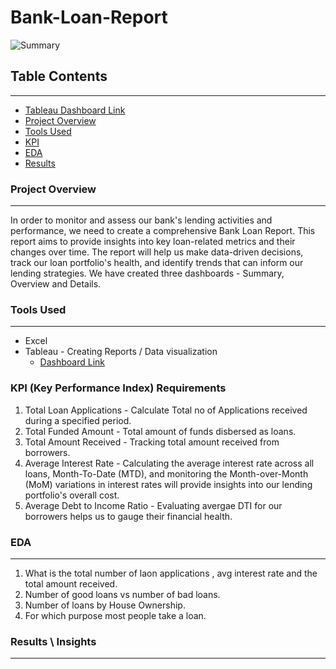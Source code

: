 # Bank-Loan-Report
![Summary](https://github.com/RjCricket/Bank-Loan-Report-Tableau/assets/118374392/59d6e7bf-9e59-4f1f-adaf-4b7c71a5a269)

## Table Contents
---
- [Tableau Dashboard Link](https://public.tableau.com/views/BankLoanReport_17131253295420/SUMMARY?:language=en-US&:sid=&:display_count=n&:origin=viz_share_link)
- [Project Overview](#project-overview)
- [Tools Used](#tools-used)
- [KPI](#kpi-(key-performance-index)-requirements)
- [EDA](#eda)
- [Results](#results-\-insights)
### Project Overview
---
In order to monitor and assess our bank's lending activities and performance, we need to create a comprehensive Bank Loan Report. This report aims to provide insights into key loan-related metrics and their changes over time. The report will help us make data-driven decisions, track our loan portfolio's health, and identify trends that can inform our lending strategies.
We have created three dashboards - Summary, Overview and Details.

### Tools Used
---
 - Excel
 - Tableau - Creating Reports / Data visualization
    - [Dashboard Link](https://public.tableau.com/views/BankLoanReport_17131253295420/SUMMARY?:language=en-US&:sid=&:display_count=n&:origin=viz_share_link)

### KPI (Key Performance Index) Requirements
1. Total Loan Applications - Calculate Total no of Applications received during a specified period.
2. Total Funded Amount - Total amount of funds disbersed as loans.
3. Total Amount Received - Tracking total amount received from borrowers.
4. Average Interest Rate - Calculating the average interest rate across all loans, Month-To-Date (MTD), and monitoring the Month-over-Month (MoM) variations in interest rates will provide insights into our lending portfolio's overall cost.
5. Average Debt to Income Ratio - Evaluating avergae DTI for our borrowers helps us to gauge their financial health.
   
### EDA
---
1. What is the total number of laon applications , avg interest rate and the total amount received.
2. Number of good loans vs number of bad loans.
3. Number of loans by House Ownership.
4. For which purpose most people take a loan.
   
### Results \ Insights
---




